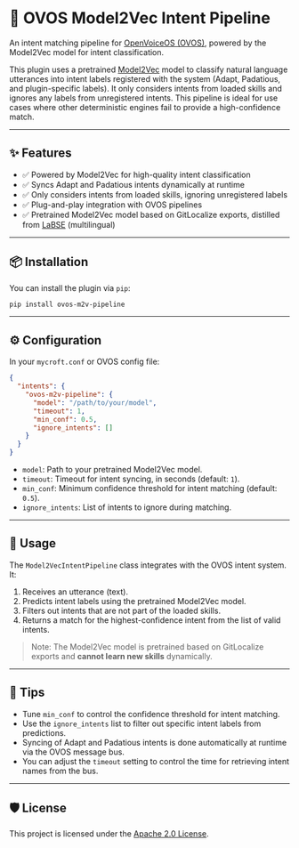 # 🧠 OVOS Model2Vec Intent Pipeline

An intent matching pipeline for [OpenVoiceOS (OVOS)](https://openvoiceos.org), powered by the Model2Vec model for intent classification.

This plugin uses a pretrained [Model2Vec](https://github.com/MinishLab/model2vec) model to classify natural language utterances into intent labels registered with the system (Adapt, Padatious, and plugin-specific labels). It only considers intents from loaded skills and ignores any labels from unregistered intents. This pipeline is ideal for use cases where other deterministic engines fail to provide a high-confidence match.

---

## ✨ Features

* ✅ Powered by Model2Vec for high-quality intent classification
* ✅ Syncs Adapt and Padatious intents dynamically at runtime
* ✅ Only considers intents from loaded skills, ignoring unregistered labels
* ✅ Plug-and-play integration with OVOS pipelines
* ✅ Pretrained Model2Vec model based on GitLocalize exports, distilled from [LaBSE](https://huggingface.co/minishlab/M2V_multilingual_output) (multilingual)

---

## 📦 Installation

You can install the plugin via `pip`:

```bash
pip install ovos-m2v-pipeline
```

---

## ⚙️ Configuration

In your `mycroft.conf` or OVOS config file:

```json
{
  "intents": {
    "ovos-m2v-pipeline": {
      "model": "/path/to/your/model",
      "timeout": 1,
      "min_conf": 0.5,
      "ignore_intents": []
    }
  }
}
```

* `model`: Path to your pretrained Model2Vec model.
* `timeout`: Timeout for intent syncing, in seconds (default: `1`).
* `min_conf`: Minimum confidence threshold for intent matching (default: `0.5`).
* `ignore_intents`: List of intents to ignore during matching.

---

## 🧠 Usage

The `Model2VecIntentPipeline` class integrates with the OVOS intent system. It:

1. Receives an utterance (text).
2. Predicts intent labels using the pretrained Model2Vec model.
3. Filters out intents that are not part of the loaded skills.
4. Returns a match for the highest-confidence intent from the list of valid intents.

> Note: The Model2Vec model is pretrained based on GitLocalize exports and **cannot learn new skills** dynamically.

---

## 🧪 Tips

* Tune `min_conf` to control the confidence threshold for intent matching.
* Use the `ignore_intents` list to filter out specific intent labels from predictions.
* Syncing of Adapt and Padatious intents is done automatically at runtime via the OVOS message bus.
* You can adjust the `timeout` setting to control the time for retrieving intent names from the bus.

---

## 🛡 License

This project is licensed under the [Apache 2.0 License](LICENSE).
